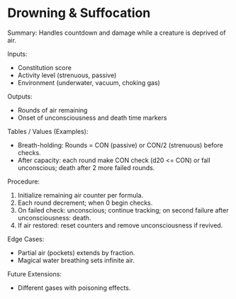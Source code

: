 # Drowning & Suffocation

Summary: Handles countdown and damage while a creature is deprived of air.

Inputs:
- Constitution score
- Activity level (strenuous, passive)
- Environment (underwater, vacuum, choking gas)

Outputs:
- Rounds of air remaining
- Onset of unconsciousness and death time markers

Tables / Values (Examples):
- Breath-holding: Rounds = CON (passive) or CON/2 (strenuous) before checks.
- After capacity: each round make CON check (d20 <= CON) or fall unconscious; death after 2 more failed rounds.

Procedure:
1. Initialize remaining air counter per formula.
2. Each round decrement; when 0 begin checks.
3. On failed check: unconscious; continue tracking; on second failure after unconsciousness: death.
4. If air restored: reset counters and remove unconsciousness if revived.

Edge Cases:
- Partial air (pockets) extends by fraction.
- Magical water breathing sets infinite air.

Future Extensions:
- Different gases with poisoning effects.
